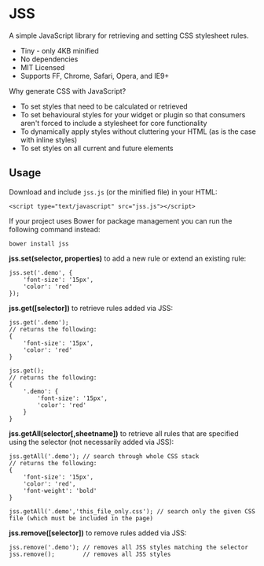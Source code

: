 # JSS

A simple JavaScript library for retrieving and setting CSS stylesheet rules.

* Tiny - only 4KB minified
* No dependencies
* MIT Licensed
* Supports FF, Chrome, Safari, Opera, and IE9+

Why generate CSS with JavaScript?

* To set styles that need to be calculated or retrieved
* To set behavioural styles for your widget or plugin so that consumers aren't forced to include a stylesheet for core functionality
* To dynamically apply styles without cluttering your HTML (as is the case with inline styles)
* To set styles on all current and future elements

## Usage

Download and include `jss.js` (or the minified file) in your HTML:

    <script type="text/javascript" src="jss.js"></script>

If your project uses Bower for package management you can run the following command instead:

    bower install jss

**jss.set(selector, properties)** to add a new rule or extend an existing rule:

    jss.set('.demo', {
        'font-size': '15px',
        'color': 'red'
    });

**jss.get([selector])** to retrieve rules added via JSS:

    jss.get('.demo');
    // returns the following:
    {
        'font-size': '15px',
        'color': 'red'
    }
    
    jss.get();
    // returns the following:
    {
        '.demo': {
            'font-size': '15px',
            'color': 'red'
        }
    }
    

**jss.getAll(selector[,sheetname])** to retrieve all rules that are specified using the selector (not necessarily added via JSS):

    jss.getAll('.demo'); // search through whole CSS stack
    // returns the following:
    {
        'font-size': '15px',
        'color': 'red',
        'font-weight': 'bold'
    }
    
    jss.getAll('.demo','this_file_only.css'); // search only the given CSS file (which must be included in the page)

**jss.remove([selector])** to remove rules added via JSS:

    jss.remove('.demo'); // removes all JSS styles matching the selector
    jss.remove();        // removes all JSS styles
